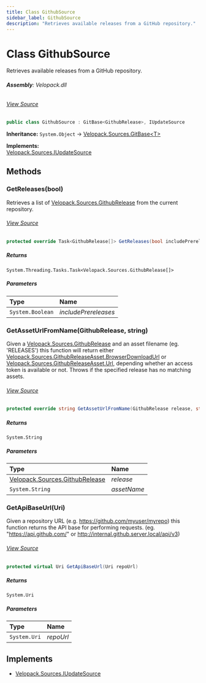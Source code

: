 ```yaml
---
title: Class GithubSource
sidebar_label: GithubSource
description: "Retrieves available releases from a GitHub repository."
---
```

# Class GithubSource
Retrieves available releases from a GitHub repository.

###### **Assembly**: Velopack.dll
###### [View Source](https://github.com/velopack/velopack.git/blob/master/src/Velopack/Sources/GithubSource.cs#L61)
```csharp title="Declaration"
public class GithubSource : GitBase<GithubRelease>, IUpdateSource
```
**Inheritance:** `System.Object` -> [Velopack.Sources.GitBase&lt;T&gt;](../Velopack.Sources/GitBase`T`.md)

**Implements:**  
[Velopack.Sources.IUpdateSource](../Velopack.Sources/IUpdateSource.md)

## Methods
### GetReleases(bool)
Retrieves a list of [Velopack.Sources.GithubRelease](../Velopack.Sources/GithubRelease.md) from the current repository.
###### [View Source](https://github.com/velopack/velopack.git/blob/master/src/Velopack/Sources/GithubSource.cs#L86)
```csharp title="Declaration"
protected override Task<GithubRelease[]> GetReleases(bool includePrereleases)
```

##### Returns

`System.Threading.Tasks.Task<Velopack.Sources.GithubRelease[]>`

##### Parameters

| Type | Name |
|:--- |:--- |
| `System.Boolean` | *includePrereleases* |

### GetAssetUrlFromName(GithubRelease, string)
Given a [Velopack.Sources.GithubRelease](../Velopack.Sources/GithubRelease.md) and an asset filename (eg. 'RELEASES') this 
function will return either [Velopack.Sources.GithubReleaseAsset.BrowserDownloadUrl](../Velopack.Sources/GithubReleaseAsset.md#browserdownloadurl) or
[Velopack.Sources.GithubReleaseAsset.Url](../Velopack.Sources/GithubReleaseAsset.md#url), depending whether an access token is available
or not. Throws if the specified release has no matching assets.
###### [View Source](https://github.com/velopack/velopack.git/blob/master/src/Velopack/Sources/GithubSource.cs#L101)
```csharp title="Declaration"
protected override string GetAssetUrlFromName(GithubRelease release, string assetName)
```

##### Returns

`System.String`

##### Parameters

| Type | Name |
|:--- |:--- |
| [Velopack.Sources.GithubRelease](../Velopack.Sources/GithubRelease.md) | *release* |
| `System.String` | *assetName* |

### GetApiBaseUrl(Uri)
Given a repository URL (e.g. https://github.com/myuser/myrepo) this function
returns the API base for performing requests. (eg. "https://api.github.com/" 
or http://internal.github.server.local/api/v3)
###### [View Source](https://github.com/velopack/velopack.git/blob/master/src/Velopack/Sources/GithubSource.cs#L135)
```csharp title="Declaration"
protected virtual Uri GetApiBaseUrl(Uri repoUrl)
```

##### Returns

`System.Uri`

##### Parameters

| Type | Name |
|:--- |:--- |
| `System.Uri` | *repoUrl* |


## Implements

* [Velopack.Sources.IUpdateSource](../Velopack.Sources/IUpdateSource.md)
